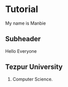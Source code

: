 # Tutorial

My name is Manbie


## Subheader
  
   Hello Everyone

 ## Tezpur University


 1. Computer Science.  
